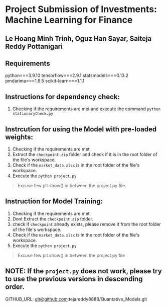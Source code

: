 
# Project Submission of Investments: Machine Learning for Finance
## Le Hoang Minh Trinh, Oguz Han Sayar, Saiteja Reddy Pottanigari


## Requirements 
python===3.9.10
tensorflow===2.9.1
statsmodels===0.13.2
pmdarima===1.8.5
scikit-learn===1.1.1

## Instructions for dependency check: 

1. Checking if the requirements are met and execute the command `python stationaryCheck.py`

## Instrcution for using the Model with pre-loaded weights:

1. Checking if the requirements are met
2. Extract the `checkpoint.zip` folder and check if it is in the root folder of the file's workspace.
3. Check if the `market_data.xlsx` is in the root folder of the file's workspace.
4. Execute the `python project.py`
   
> Excuse few plt.show() in between the project.py file.

## Instruction for Model Training:
1. Checking if the requirements are met
2. Dont Extract the `checkpoint.zip` folder.
3. check if `checkpoint` already exists, please remove it from the root folder of the file's workspace.
4. Check if the `market_data.xlsx` is in the root folder of the file's workspace.
5. Execute the `python project.py`

> Excuse few plt.show() in between the project.py file

## NOTE: If the `project.py` does not work, please try to use the previous versions in descending order.
GITHUB_URL: git@github.com:tejareddy8888/Quantative_Models.git